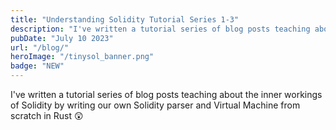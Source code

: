 ```yaml
---
title: "Understanding Solidity Tutorial Series 1-3"
description: "I've written a tutorial series of blog posts teaching about the inner workings of Solidity by writing our own Solidity parser and Virtual Machine from scratch in Rust 😲"
pubDate: "July 10 2023"
url: "/blog/"
heroImage: "/tinysol_banner.png"
badge: "NEW"
---
```


I've written a tutorial series of blog posts teaching about the inner workings of Solidity by writing our own Solidity parser and Virtual Machine from scratch in Rust 😲